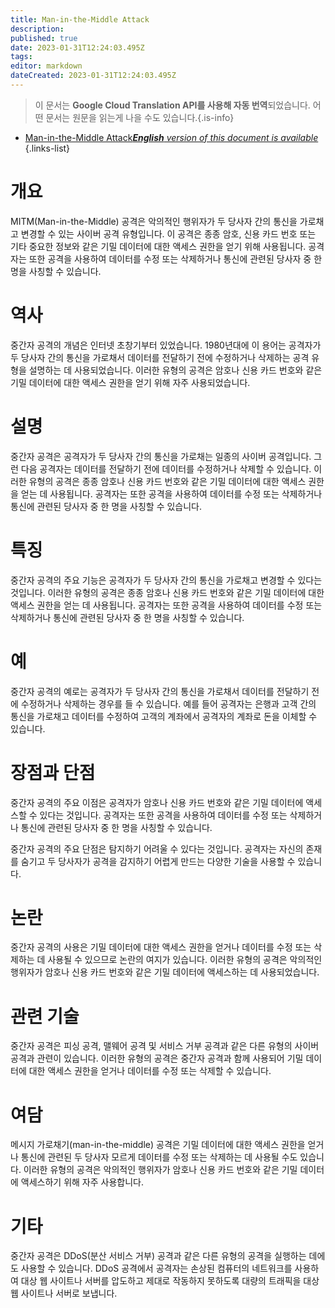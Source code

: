 ```yaml
---
title: Man-in-the-Middle Attack
description: 
published: true
date: 2023-01-31T12:24:03.495Z
tags: 
editor: markdown
dateCreated: 2023-01-31T12:24:03.495Z
---
```


> 이 문서는 **Google Cloud Translation API를 사용해 자동 번역**되었습니다.
어떤 문서는 원문을 읽는게 나을 수도 있습니다.{.is-info}

- [Man-in-the-Middle Attack***English** version of this document is available*](/en/Knowledge-base/Dictionary/man-in-the-middle-attack)
{.links-list}


# 개요
MITM(Man-in-the-Middle) 공격은 악의적인 행위자가 두 당사자 간의 통신을 가로채고 변경할 수 있는 사이버 공격 유형입니다. 이 공격은 종종 암호, 신용 카드 번호 또는 기타 중요한 정보와 같은 기밀 데이터에 대한 액세스 권한을 얻기 위해 사용됩니다. 공격자는 또한 공격을 사용하여 데이터를 수정 또는 삭제하거나 통신에 관련된 당사자 중 한 명을 사칭할 수 있습니다.

# 역사
중간자 공격의 개념은 인터넷 초창기부터 있었습니다. 1980년대에 이 용어는 공격자가 두 당사자 간의 통신을 가로채서 데이터를 전달하기 전에 수정하거나 삭제하는 공격 유형을 설명하는 데 사용되었습니다. 이러한 유형의 공격은 암호나 신용 카드 번호와 같은 기밀 데이터에 대한 액세스 권한을 얻기 위해 자주 사용되었습니다.

# 설명
중간자 공격은 공격자가 두 당사자 간의 통신을 가로채는 일종의 사이버 공격입니다. 그런 다음 공격자는 데이터를 전달하기 전에 데이터를 수정하거나 삭제할 수 있습니다. 이러한 유형의 공격은 종종 암호나 신용 카드 번호와 같은 기밀 데이터에 대한 액세스 권한을 얻는 데 사용됩니다. 공격자는 또한 공격을 사용하여 데이터를 수정 또는 삭제하거나 통신에 관련된 당사자 중 한 명을 사칭할 수 있습니다.

# 특징
중간자 공격의 주요 기능은 공격자가 두 당사자 간의 통신을 가로채고 변경할 수 있다는 것입니다. 이러한 유형의 공격은 종종 암호나 신용 카드 번호와 같은 기밀 데이터에 대한 액세스 권한을 얻는 데 사용됩니다. 공격자는 또한 공격을 사용하여 데이터를 수정 또는 삭제하거나 통신에 관련된 당사자 중 한 명을 사칭할 수 있습니다.

# 예
중간자 공격의 예로는 공격자가 두 당사자 간의 통신을 가로채서 데이터를 전달하기 전에 수정하거나 삭제하는 경우를 들 수 있습니다. 예를 들어 공격자는 은행과 고객 간의 통신을 가로채고 데이터를 수정하여 고객의 계좌에서 공격자의 계좌로 돈을 이체할 수 있습니다.

# 장점과 단점
중간자 공격의 주요 이점은 공격자가 암호나 신용 카드 번호와 같은 기밀 데이터에 액세스할 수 있다는 것입니다. 공격자는 또한 공격을 사용하여 데이터를 수정 또는 삭제하거나 통신에 관련된 당사자 중 한 명을 사칭할 수 있습니다.

중간자 공격의 주요 단점은 탐지하기 어려울 수 있다는 것입니다. 공격자는 자신의 존재를 숨기고 두 당사자가 공격을 감지하기 어렵게 만드는 다양한 기술을 사용할 수 있습니다.

# 논란
중간자 공격의 사용은 기밀 데이터에 대한 액세스 권한을 얻거나 데이터를 수정 또는 삭제하는 데 사용될 수 있으므로 논란의 여지가 있습니다. 이러한 유형의 공격은 악의적인 행위자가 암호나 신용 카드 번호와 같은 기밀 데이터에 액세스하는 데 사용되었습니다.

# 관련 기술
중간자 공격은 피싱 공격, 맬웨어 공격 및 서비스 거부 공격과 같은 다른 유형의 사이버 공격과 관련이 있습니다. 이러한 유형의 공격은 중간자 공격과 함께 사용되어 기밀 데이터에 대한 액세스 권한을 얻거나 데이터를 수정 또는 삭제할 수 있습니다.

# 여담
메시지 가로채기(man-in-the-middle) 공격은 기밀 데이터에 대한 액세스 권한을 얻거나 통신에 관련된 두 당사자 모르게 데이터를 수정 또는 삭제하는 데 사용될 수도 있습니다. 이러한 유형의 공격은 악의적인 행위자가 암호나 신용 카드 번호와 같은 기밀 데이터에 액세스하기 위해 자주 사용합니다.

# 기타
중간자 공격은 DDoS(분산 서비스 거부) 공격과 같은 다른 유형의 공격을 실행하는 데에도 사용할 수 있습니다. DDoS 공격에서 공격자는 손상된 컴퓨터의 네트워크를 사용하여 대상 웹 사이트나 서버를 압도하고 제대로 작동하지 못하도록 대량의 트래픽을 대상 웹 사이트나 서버로 보냅니다.